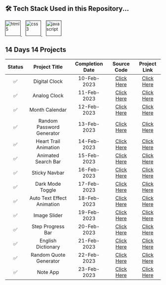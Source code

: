 ## 🛠 Tech Stack Used in this Repository...
 <a href="" target="_blank"> <img src="https://camo.githubusercontent.com/c3a116928dc4560b0b08d4b4afe69b34844171f896529cc7572674965f2cd66c/68747470733a2f2f63646e2d69636f6e732d706e672e666c617469636f6e2e636f6d2f3132382f3137342f3137343835342e706e67" alt="html5" height="50" width="50"/> </a> 
   &nbsp;&nbsp;
 <a href="" target="_blank"> <img src="https://camo.githubusercontent.com/19245ec17eda7364486b88211a4f9893001661c78d384430843df7584f30ec4e/68747470733a2f2f63646e2d69636f6e732d706e672e666c617469636f6e2e636f6d2f3132382f3733322f3733323139302e706e67" alt="css3" height="50" width="50"/> </a>
   &nbsp;&nbsp;
  <a href="" target="_blank"> <img src="https://camo.githubusercontent.com/c5b45f4b07364324947b8a0cb15e93ff32890d94321295fb8254aa06d1c5dc55/68747470733a2f2f63646e2d69636f6e732d706e672e666c617469636f6e2e636f6d2f3132382f353936382f353936383239322e706e67" alt="javascript" height="50" width="50"/> </a>
  

## 14 Days 14 Projects

| Status | Project Title | Completion Date | Source Code | Project Link |
|:-: | :-:           |:-:              | :-:         | :-:          |
| ✅ | Digital Clock             | 10-Feb-2023 | [Click Here](https://github.com/shailee2036/14DaysOfJavascript/tree/main/Digital%20Clock) | [Click Here](https://amazing-nougat-332a88.netlify.app) |
| ✅ | Analog Clock              | 11-Feb-2023 | [Click Here](https://github.com/shailee2036/14DaysOfJavascript/tree/main/Analog%20Clock) | [Click Here](https://relaxed-pixie-0efd18.netlify.app) |
| ✅ | Month Calendar            | 12-Feb-2023 | [Click Here](https://github.com/shailee2036/14DaysOfJavascript/tree/main/Month%20Calendar) | [Click Here](https://eclectic-raindrop-7d781e.netlify.app/) |
| ✅ | Random Password Generator | 13-Feb-2023 | [Click Here](https://github.com/shailee2036/14DaysOfJavascript/tree/main/Random%20Password%20Generator) | [Click Here](https://verdant-kangaroo-fc0107.netlify.app/) | 
| ✅ | Heart Trail Animation     | 14-Feb-2023 | [Click Here](https://github.com/shailee2036/14DaysOfJavascript/tree/main/Heart%20Trail%20Animation) | [Click Here](https://dreamy-cucurucho-688b51.netlify.app/) |
| ✅ | Animated Search Bar       | 15-Feb-2023 | [Click Here](https://github.com/shailee2036/14DaysOfJavascript/tree/main/Animated%20Search%20Bar) | [Click Here](https://stellular-gelato-34dfcd.netlify.app/) |
| ✅ | Sticky Navbar             | 16-Feb-2023 | [Click Here](https://github.com/shailee2036/14DaysOfJavascript/tree/main/Sticky%20Navbar) |  [Click Here](https://zesty-sprinkles-1ead6d.netlify.app)   |
| ✅ | Dark Mode Toggle          | 17-Feb-2023 | [Click Here](https://github.com/shailee2036/14DaysOfJavascript/tree/main/Dark%20Mode%20Toggle) |  [Click Here](https://dulcet-tiramisu-afe2de.netlify.app/) |
| ✅ | Auto Text Effect Animation| 18-Feb-2023 | [Click Here](https://github.com/shailee2036/14DaysOfJavascript/tree/main/Auto%20Text%20Effect%20Animation) |[Click Here](https://marvelous-sunburst-e2aa74.netlify.app) |
| ✅ | Image Slider              | 19-Feb-2023 | [Click Here](https://github.com/shailee2036/14DaysOfJavascript/tree/main/Image%20Slider) | [Click Here](https://incredible-cobbler-d9a31d.netlify.app)   |
| ✅ | Step Progress Bar         | 20-Feb-2023 | [Click Here](https://github.com/shailee2036/14DaysOfJavascript/tree/main/Step%20Progress%20Bar) | [Click Here](https://exquisite-semifreddo-164e3a.netlify.app) |
| ✅ | English Dictionary        | 21-Feb-2023 | [Click Here](https://github.com/shailee2036/14DaysOfJavascript/tree/main/English%20Dictionary) | [Click Here](https://superlative-axolotl-92f97c.netlify.app/)  |
| ✅ | Random Quote Generator    | 22-Feb-2023 | [Click Here](https://github.com/shailee2036/14DaysOfJavascript/tree/main/Random%20Quote%20Generator) | [Click Here](https://aesthetic-semolina-8e939b.netlify.app/) |
| ✅ | Note App | 23-Feb-2023 | [Click Here](https://github.com/shailee2036/14DaysOfJavascript/tree/main/Note%20App) | [Click Here](https://steady-muffin-14ec35.netlify.app/) |

